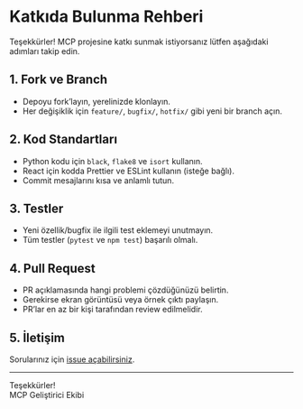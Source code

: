 # Katkıda Bulunma Rehberi

Teşekkürler! MCP projesine katkı sunmak istiyorsanız lütfen aşağıdaki adımları takip edin.

## 1. Fork ve Branch

- Depoyu fork’layın, yerelinizde klonlayın.
- Her değişiklik için `feature/`, `bugfix/`, `hotfix/` gibi yeni bir branch açın.

## 2. Kod Standartları

- Python kodu için `black`, `flake8` ve `isort` kullanın.
- React için kodda Prettier ve ESLint kullanın (isteğe bağlı).
- Commit mesajlarını kısa ve anlamlı tutun.

## 3. Testler

- Yeni özellik/bugfix ile ilgili test eklemeyi unutmayın.
- Tüm testler (`pytest` ve `npm test`) başarılı olmalı.

## 4. Pull Request

- PR açıklamasında hangi problemi çözdüğünüzü belirtin.
- Gerekirse ekran görüntüsü veya örnek çıktı paylaşın.
- PR’lar en az bir kişi tarafından review edilmelidir.

## 5. İletişim

Sorularınız için [issue açabilirsiniz](https://github.com/Teeksss/mcp/issues).

---

Teşekkürler!  
MCP Geliştirici Ekibi